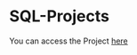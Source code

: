 # SQL-Projects
You can access the Project [here](https://github.com/omar25599/SQL-Projects/blob/main/unicorn%20analysis.ipynb)
